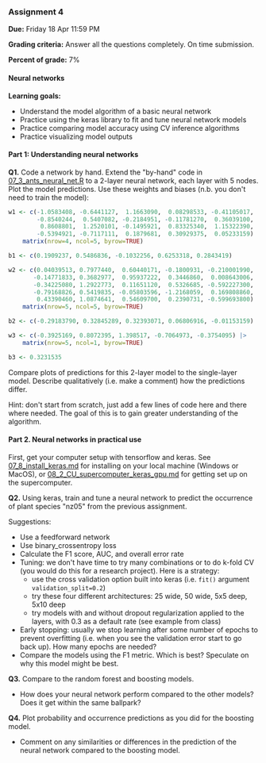 ### Assignment 4

**Due:** Friday 18 Apr 11:59 PM

**Grading criteria:** Answer all the questions completely. On time submission.

**Percent of grade:** 7%




#### Neural networks
**Learning goals:**

* Understand the model algorithm of a basic neural network
* Practice using the keras library to fit and tune neural network models
* Practice comparing model accuracy using CV inference algorithms
* Practice visualizing model outputs



#### Part 1: Understanding neural networks

**Q1\.** Code a network by hand. Extend the "by-hand" code in [07_3_ants_neural_net.R](07_3_ants_neural_net.R) to a 2-layer neural network, each layer with 5 nodes. Plot the model predictions. Use these weights and biases (n.b. you don't need to train the model):

```R
w1 <- c(-1.0583408, -0.6441127,  1.1663090,  0.08298533, -0.41105017,
        -0.8540244,  0.5407082, -0.2184951, -0.11781270,  0.36039100,
         0.8608801,  1.2520101, -0.1495921,  0.83325340,  1.15322390,
        -0.5394921, -0.7117111,  0.1879681,  0.30929375,  0.05233159) |>
    matrix(nrow=4, ncol=5, byrow=TRUE)

b1 <- c(0.1909237, 0.5486836, -0.1032256, 0.6253318, 0.2843419)

w2 <- c(0.04039513, 0.7977440,  0.60440171, -0.1800931, -0.210001990,
       -0.14771833, 0.3682977,  0.95937222,  0.3446860,  0.008643006,
       -0.34225080, 1.2922773,  0.11651120,  0.5326685, -0.592227300,
       -0.79168826, 0.5419835, -0.05803596, -1.2168059,  0.169808860,
        0.43390460, 1.0874641,  0.54609700,  0.2390731, -0.599693800) |>
    matrix(nrow=5, ncol=5, byrow=TRUE)

b2 <- c(-0.29183790, 0.32845289, 0.32393071, 0.06806916, -0.01153159)

w3 <- c(-0.3925169, 0.8072395, 1.398517, -0.7064973, -0.3754095) |>
    matrix(nrow=5, ncol=1, byrow=TRUE)

b3 <- 0.3231535
```

Compare plots of predictions for this 2-layer model to the single-layer model. Describe qualitatively (i.e. make a comment) how the predictions differ.

Hint: don't start from scratch, just add a few lines of code here and there where needed. The goal of this is to gain greater understanding of the algorithm.



#### Part 2. Neural networks in practical use

First, get your computer setup with tensorflow and keras. See [07_8_install_keras.md](07_8_install_keras.md) for installing on your local machine (Windows or MacOS), or [08_2_CU_supercomputer_keras_gpu.md](08_2_CU_supercomputer_keras_gpu.md) for getting set up on the supercomputer.

**Q2\.** Using keras, train and tune a neural network to predict the occurrence of plant species "nz05" from the previous assignment.

Suggestions:

* Use a feedforward network
* Use binary_crossentropy loss
* Calculate the F1 score, AUC, and overall error rate
* Tuning: we don't have time to try many combinations or to do k-fold CV (you would do this for a research project). Here is a strategy:
  * use the cross validation option built into keras (i.e. `fit()` argument `validation_split=0.2`)
  * try these four different architectures: 25 wide, 50 wide, 5x5 deep, 5x10 deep
  * try models with and without dropout regularization applied to the layers, with 0.3 as a default rate (see example from class) 
* Early stopping: usually we stop learning after some number of epochs to prevent overfitting (i.e. when you see the validation error start to go back up). How many epochs are needed?
* Compare the models using the F1 metric. Which is best? Speculate on why this model might be best.

**Q3\.** Compare to the random forest and boosting models.

* How does your neural network perform compared to the other models? Does it get within the same ballpark?

**Q4\.** Plot probability and occurrence predictions as you did for the boosting model.

* Comment on any similarities or differences in the prediction of the neural network compared to the boosting model.

